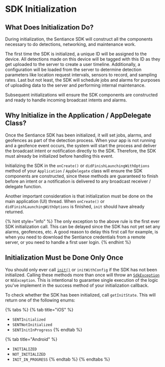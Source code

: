 # SDK Initialization

## What Does Initialization Do?

During initialization, the Sentiance SDK will construct all the components necessary to do detections, networking, and maintenance work.

The first time the SDK is initialized, a unique ID will be assigned to the device. All detections made on this device will be tagged with this ID as they get uploaded to the server to create a user timeline. Additionally, a configuration will be loaded from the server to determine detection parameters like location request intervals, sensors to record, and sampling rates. Last but not least, the SDK will schedule jobs and alarms for purposes of uploading data to the server and performing internal maintenance.

Subsequent initializations will ensure the SDK components are constructed and ready to handle incoming broadcast intents and alarms.

## Why Initialize in the Application / AppDelegate Class?

Once the Sentiance SDK has been initialized, it will set jobs, alarms, and geofences as part of the detection process. When your app is not running and a geofence event occurs, the system will start the process and deliver the broadcast intent or notification directly to the SDK. Therefore, the SDK must already be initialized before handling this event.

Initializing the SDK in the `onCreate()` or `didFinishLaunchingWithOptions` method of your `Application` / `AppDelegate` class will ensure the SDK components are constructed, since these methods are guaranteed to finish before an intent or a notification is delivered to any broadcast receiver / delegate function.

Another important consideration is that initialization must be done on the main application \(UI\) thread. When `onCreate()` or `didFinishLaunchingWithOptions` is finished, `init` should have already returned.

{% hint style="info" %}
The only exception to the above rule is the first ever SDK initialization call. This can be delayed since the SDK has not yet set any alarms, geofences, etc. A good reason to delay this first call for example, is when you need to download the Sentiance credentials from a remote server, or you need to handle a first user login.
{% endhint %}

## Initialization Must be Done Only Once

You should only ever call [`init()`](../api-reference/android/sentiance.md#init) or `initWithConfig` if the SDK has not been initialized. Calling these methods more than once will throw an [`SdkException`](../api-reference/android/sdkexception.md) or `NSException`. This is intentional to guarantee single execution of the  logic you've implement in the success method of your initialization callback.

To check whether the SDK has been initialized, call `getInitState`. This will return one of the following enums:

{% tabs %}
{% tab title="iOS" %}
* `SENTInitialized`
* `SENTNotInitialized`
* `SENTInitInProgress`
{% endtab %}

{% tab title="Android" %}
* `INITIALIZED`
* `NOT_INITIALIZED`
* `INIT_IN_PROGRESS`
{% endtab %}
{% endtabs %}

